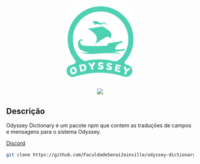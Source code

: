 <div align="center">
    <h1>
      <img src="./repository-logo.svg" width="180" alt="Odyssey Logo" />
    </h1>
    <img src="https://img.shields.io/badge/node-14.17.3-green.svg">
</div>

## Descrição
Odyssey Dictionary é um pacote npm que contem as traduções de campos e mensagens para o sistema Odyssey.

[Discord](https://discord.gg/vk9jFUFh)

```bash
git clone https://github.com/FaculdadeSenaiJoinville/odyssey-dictionary.git
```
